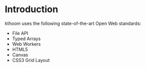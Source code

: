 # Introduction #

kthoom uses the following state-of-the-art Open Web standards:

  * File API
  * Typed Arrays
  * Web Workers
  * HTML5
  * Canvas
  * CSS3 Grid Layout